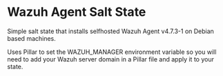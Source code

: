 # Wazuh Agent Salt State

Simple salt state that installs selfhosted Wazuh Agent v4.7.3-1 on Debian based machines. 

Uses Pillar to set the WAZUH_MANAGER environment variable so you will need to add your Wazuh server domain in a Pillar file and apply it to your state. 